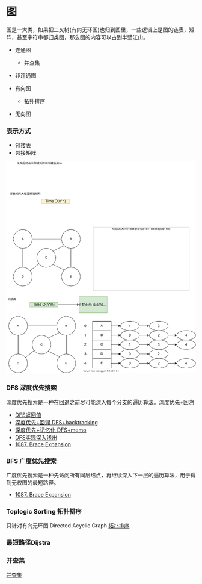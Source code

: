 # 图
图是一大类，如果把二叉树(有向无环图)也归到图里，一些逻辑上是图的链表，矩阵，甚至字符串都归类图，那么图的内容可以占到半壁江山。


* 连通图
    * 并查集
* 非连通图

* 有向图
    * 拓扑排序
* 无向图


### 表示方式
* 邻接表
* 邻接矩阵

![图的表示方式](./graphs/mapsDataStructure.drawio.svg)


### DFS 深度优先搜索
深度优先搜索是一种在回退之前尽可能深入每个分支的遍历算法。深度优先+回溯
* [DFS返回值](./dfsReturnValue.md)
* [深度优先+回溯 DFS+backtracking](./dfsBacktracking.md)
* [深度优先+记忆化 DFS+memo](./dfsMemo.md)
* [DFS实现深入浅出](./dfsImpDiveIn.md)
* [1087. Brace Expansion](./1087.brace-expansion)


### BFS 广度优先搜索
广度优先搜索是一种先访问所有同层结点，再继续深入下一层的遍历算法，用于得到无权图的最短路径。
* [1087. Brace Expansion](./1087.brace-expansion)

### Toplogic Sorting 拓扑排序
只针对有向无环图 Directed Acyclic Graph
[拓扑排序](./topoligicSorting.md)


### 最短路径Dijstra
### 并查集
[并查集](./unionFindSet.md)

